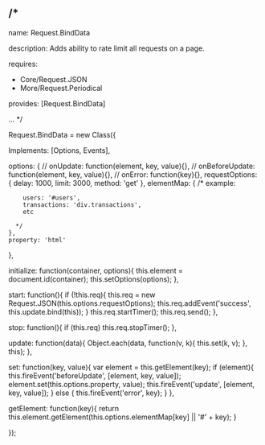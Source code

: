 /*
---

name: Request.BindData

description: Adds ability to rate limit all requests on a page.

requires:
 - Core/Request.JSON
 - More/Request.Periodical

provides: [Request.BindData]

...
*/

Request.BindData = new Class({

  Implements: [Options, Events],

  options: {
    // onUpdate: function(element, key, value){},
    // onBeforeUpdate: function(element, key, value){},
    // onError: function(key){},
    requestOptions: {
      delay: 1000,
      limit: 3000,
      method: 'get'
    },
    elementMap: {
      /*
        example:

        users: '#users',
        transactions: 'div.transactions',
        etc

      */
    },
    property: 'html'
  },

  initialize: function(container, options){
    this.element = document.id(container);
    this.setOptions(options);
  },

  start: function(){
    if (!this.req){
      this.req = new Request.JSON(this.options.requestOptions);
      this.req.addEvent('success', this.update.bind(this));
    }
    this.req.startTimer();
    this.req.send();
  },

  stop: function(){
    if (this.req) this.req.stopTimer();
  },

  update: function(data){
    Object.each(data, function(v, k){ this.set(k, v); }, this);
  },

  set: function(key, value){
    var element = this.getElement(key);
    if (element){
      this.fireEvent('beforeUpdate', [element, key, value]);
      element.set(this.options.property, value);
      this.fireEvent('update', [element, key, value]);
    } else {
      this.fireEvent('error', key);
    }
  },

  getElement: function(key){
    return this.element.getElement(this.options.elementMap[key] || '#' + key);
  }

});